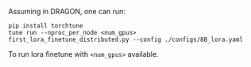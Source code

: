 Assuming in DRAGON, one can run:

```
pip install torchtune
tune run --nproc_per_node <num_gpus> first_lora_finetune_distributed.py --config ./configs/8B_lora.yaml
```
To run lora finetune with `<num_gpus>` available.
